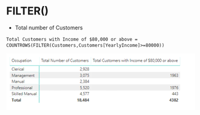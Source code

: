 # FILTER\(\)

* Total number of Customers

```text
Total Customers with Income of $80,000 or above = 
COUNTROWS(FILTER(Customers,Customers[YearlyIncome]>=80000))
```

![](.gitbook/assets/image%20%2845%29.png)

